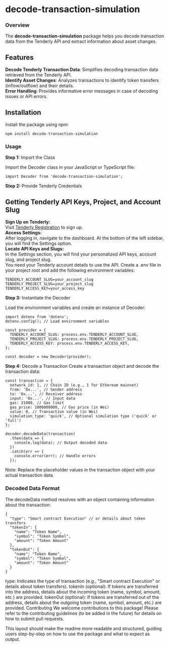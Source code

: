 # decode-transaction-simulation #
### Overview ###

The **decode-transaction-simulation** package helps you decode transaction data from the Tenderly API and extract information about asset changes.

## Features ##
__Decode Tenderly Transaction Data__: Simplifies decoding transaction data retrieved from the Tenderly API.<br/>
__Identify Asset Changes__: Analyzes transactions to identify token transfers (inflow/outflow) and their details.<br/>
__Error Handling__: Provides informative error messages in case of decoding issues or API errors.<br/>


## Installation ##
Install the package using *npm*:
```
npm install decode-transaction-simulation

```

### Usage ###
__Step 1:__ Import the Class

Import the Decoder class in your JavaScript or TypeScript file:

```
import Decoder from 'decode-transaction-simulation';

```
__Step 2:__ Provide Tenderly Credentials

## Getting Tenderly API Keys, Project, and Account Slug
__Sign Up on Tenderly:__ <br/>
Visit [Tenderly Registration](https://dashboard.tenderly.co/register) to sign up. <br/>
__Access Settings:__ <br/>
After logging in, navigate to the dashboard.
At the bottom of the left sidebar, you will find the Settings option.<br/>
__Locate API Keys and Slugs:__ <br/>
In the Settings section, you will find your personalized API keys, account slug, and project slug. <br/>
You need your Tenderly account details to use the API. Create a .env file in your project root and add the following environment variables:

```
TENDERLY_ACCOUNT_SLUG=your_account_slug
TENDERLY_PROJECT_SLUG=your_project_slug
TENDERLY_ACCESS_KEY=your_access_key

```

__Step 3:__ Instantiate the Decoder

Load the environment variables and create an instance of Decoder:

```
import dotenv from 'dotenv';
dotenv.config(); // Load environment variables

const provider = {
  TENDERLY_ACCOUNT_SLUG: process.env.TENDERLY_ACCOUNT_SLUG,
  TENDERLY_PROJECT_SLUG: process.env.TENDERLY_PROJECT_SLUG,
  TENDERLY_ACCESS_KEY: process.env.TENDERLY_ACCESS_KEY,
};

const decoder = new Decoder(provider);

```
__Step 4:__ Decode a Transaction
Create a transaction object and decode the transaction data:

````
const transaction = {
  network_id: 1, // Chain ID (e.g., 1 for Ethereum mainnet)
  from: '0x...', // Sender address
  to: '0x...', // Receiver address
  input: '0x...', // Input data
  gas: 21000, // Gas limit
  gas_price: 1000000000, // Gas price (in Wei)
  value: 0, // Transaction value (in Wei)
  simulation_type: 'quick', // Optional simulation type ('quick' or 'full')
};

decoder.decodeData(transaction)
  .then(data => {
    console.log(data); // Output decoded data
  })
  .catch(err => {
    console.error(err); // Handle errors
  });

````
Note: Replace the placeholder values in the transaction object with your actual transaction data.

### Decoded Data Format ###
The decodeData method resolves with an object containing information about the transaction:

``` 
{
  "type": "Smart contract Execution" // or details about token transfers
  "tokenIn": {
    "name": "Token Name",
    "symbol": "Token Symbol",
    "amount": "Token Amount"
  },
  "tokenOut": {
    "name": "Token Name",
    "symbol": "Token Symbol",
    "amount": "Token Amount"
  }
}
```
type: Indicates the type of transaction (e.g., "Smart contract Execution" or details about token transfers).
tokenIn (optional): If tokens are transferred into the address, details about the incoming token (name, symbol, amount, etc.) are provided.
tokenOut (optional): If tokens are transferred out of the address, details about the outgoing token (name, symbol, amount, etc.) are provided.
Contributing
We welcome contributions to this package! Please refer to the contributing guidelines (to be added in the future) for details on how to submit pull requests.

This layout should make the readme more readable and structured, guiding users step-by-step on how to use the package and what to expect as output.
